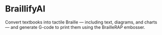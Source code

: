 # BraillifyAI
Convert textbooks into tactile Braille — including text, diagrams, and charts — and generate G-code to print them using the BrailleRAP embosser.

